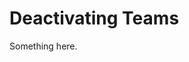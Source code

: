 [title]: # (Deactivating Teams)
[tags]: # (XXX)
[priority]: # (6682)
# Deactivating Teams
Something here.
